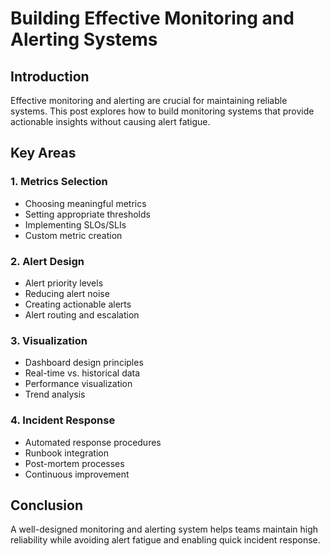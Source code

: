 # Building Effective Monitoring and Alerting Systems

## Introduction
Effective monitoring and alerting are crucial for maintaining reliable systems. This post explores how to build monitoring systems that provide actionable insights without causing alert fatigue.

## Key Areas

### 1. Metrics Selection
- Choosing meaningful metrics
- Setting appropriate thresholds
- Implementing SLOs/SLIs
- Custom metric creation

### 2. Alert Design
- Alert priority levels
- Reducing alert noise
- Creating actionable alerts
- Alert routing and escalation

### 3. Visualization
- Dashboard design principles
- Real-time vs. historical data
- Performance visualization
- Trend analysis

### 4. Incident Response
- Automated response procedures
- Runbook integration
- Post-mortem processes
- Continuous improvement

## Conclusion
A well-designed monitoring and alerting system helps teams maintain high reliability while avoiding alert fatigue and enabling quick incident response. 